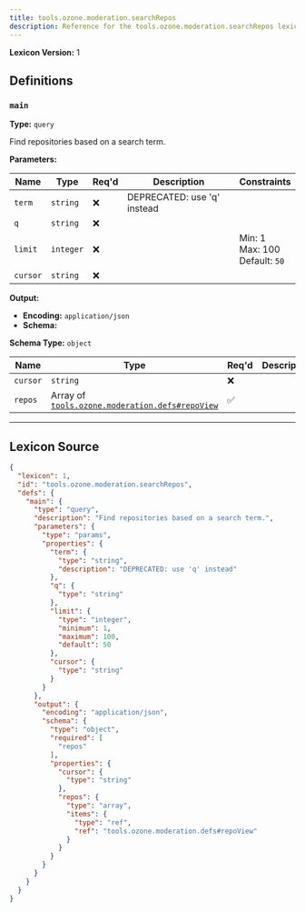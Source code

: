 ```yaml
---
title: tools.ozone.moderation.searchRepos
description: Reference for the tools.ozone.moderation.searchRepos lexicon
---
```

**Lexicon Version:** 1

## Definitions

<a name="main"></a>
### `main`

**Type:** `query`

Find repositories based on a search term.

**Parameters:**

| Name | Type | Req'd  | Description | Constraints |
|------|------|----------|-------------|-------------|
| `term` | `string` | ❌  | DEPRECATED: use 'q' instead |  |
| `q` | `string` | ❌  |  |  |
| `limit` | `integer` | ❌  |  | Min: 1<br/>Max: 100<br/>Default: `50` |
| `cursor` | `string` | ❌  |  |  |
**Output:**

- **Encoding:** `application/json`
- **Schema:**

**Schema Type:** `object`

| Name | Type | Req'd  | Description | Constraints |
|------|------|----------|-------------|-------------|
| `cursor` | `string` | ❌  |  |  |
| `repos` | Array of [`tools.ozone.moderation.defs#repoView`](/lexicons/tools/ozone/moderation/defs#repoView) | ✅  |  |  |

---

## Lexicon Source
```json
{
  "lexicon": 1,
  "id": "tools.ozone.moderation.searchRepos",
  "defs": {
    "main": {
      "type": "query",
      "description": "Find repositories based on a search term.",
      "parameters": {
        "type": "params",
        "properties": {
          "term": {
            "type": "string",
            "description": "DEPRECATED: use 'q' instead"
          },
          "q": {
            "type": "string"
          },
          "limit": {
            "type": "integer",
            "minimum": 1,
            "maximum": 100,
            "default": 50
          },
          "cursor": {
            "type": "string"
          }
        }
      },
      "output": {
        "encoding": "application/json",
        "schema": {
          "type": "object",
          "required": [
            "repos"
          ],
          "properties": {
            "cursor": {
              "type": "string"
            },
            "repos": {
              "type": "array",
              "items": {
                "type": "ref",
                "ref": "tools.ozone.moderation.defs#repoView"
              }
            }
          }
        }
      }
    }
  }
}
```
